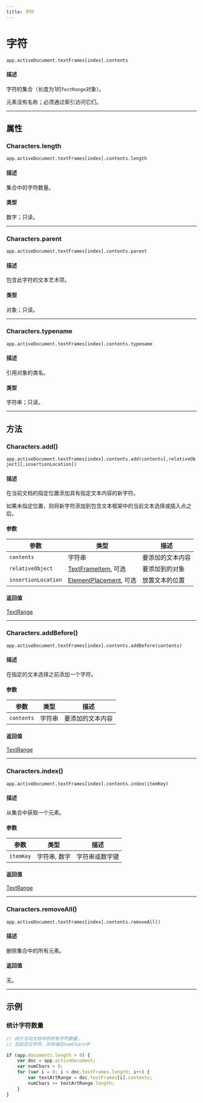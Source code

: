 ```yaml
---
title: 字符
---
```

# 字符

`app.activeDocument.textFrames[index].contents`

#### 描述

字符的集合（长度为1的`TextRange`对象）。

元素没有名称；必须通过索引访问它们。

---

## 属性

### Characters.length

`app.activeDocument.textFrames[index].contents.length`

#### 描述

集合中的字符数量。

#### 类型

数字；只读。

---

### Characters.parent

`app.activeDocument.textFrames[index].contents.parent`

#### 描述

包含此字符的文本艺术项。

#### 类型

对象；只读。

---

### Characters.typename

`app.activeDocument.textFrames[index].contents.typename`

#### 描述

引用对象的类名。

#### 类型

字符串；只读。

---

## 方法

### Characters.add()

`app.activeDocument.textFrames[index].contents.add(contents[,relativeObject][,insertionLocation])`

#### 描述

在当前文档的指定位置添加具有指定文本内容的新字符。

如果未指定位置，则将新字符添加到包含文本框架中的当前文本选择或插入点之后。

#### 参数

|      参数       |                                 类型                                  |       描述       |
| --------------- | --------------------------------------------------------------------- | ---------------- |
| `contents`      | 字符串                                                                | 要添加的文本内容 |
| `relativeObject`| [TextFrameItem](.././TextFrameItem), 可选                              | 要添加到的对象   |
| `insertionLocation` | [ElementPlacement](scripting-constants.md#elementplacement), 可选 | 放置文本的位置   |

#### 返回值

[TextRange](.././TextRange)

---

### Characters.addBefore()

`app.activeDocument.textFrames[index].contents.addBefore(contents)`

#### 描述

在指定的文本选择之前添加一个字符。

#### 参数

| 参数       | 类型   |       描述       |
| ---------- | ------ | ---------------- |
| `contents` | 字符串 | 要添加的文本内容 |

#### 返回值

[TextRange](.././TextRange)

---

### Characters.index()

`app.activeDocument.textFrames[index].contents.index(itemKey)`

#### 描述

从集合中获取一个元素。

#### 参数

| 参数      |      类型      |       描述       |
| --------- | -------------- | ---------------- |
| `itemKey` | 字符串, 数字   | 字符串或数字键   |

#### 返回值

[TextRange](.././TextRange)

---

### Characters.removeAll()

`app.activeDocument.textFrames[index].contents.removeAll()`

#### 描述

删除集合中的所有元素。

#### 返回值

无。

---

## 示例

### 统计字符数量

```javascript
// 统计活动文档中的所有字符数量，
// 包括空白字符，并存储在numChars中

if (app.documents.length > 0) {
    var doc = app.activeDocument;
    var numChars = 0;
    for (var i = 0; i < doc.textFrames.length; i++) {
        var textArtRange = doc.textFrames[i].contents;
        numChars += textArtRange.length;
    }
}
```